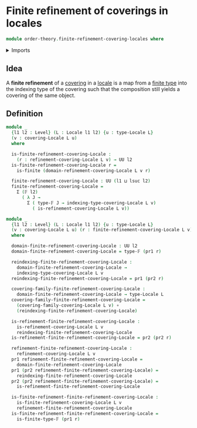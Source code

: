 # Finite refinement of coverings in locales

```agda
module order-theory.finite-refinement-covering-locales where
```

<details><summary>Imports</summary>

```agda

open import foundation-core.function-types
open import foundation.dependent-pair-types
open import foundation.universe-levels

open import order-theory.coverings-locales
open import order-theory.locales
open import order-theory.finite-coverings-locales
open import order-theory.refinement-covering-locales

open import univalent-combinatorics.finite-types
```

</details>

## Idea

A **finite refinement** of a [covering](order-theory.coverings-locales.md) in a
[locale](order-theory.locales.md) is a map from a
[finite type](univalent-combinatorics.finite-types.md) into the indexing type of
the covering such that the composition still yields a covering of the same
object.

## Definition

```agda
module _
  {l1 l2 : Level} (L : Locale l1 l2) {u : type-Locale L}
  (v : covering-Locale L u)
  where

  is-finite-refinement-covering-Locale :
    (r : refinement-covering-Locale L v) → UU l2
  is-finite-refinement-covering-Locale r =
    is-finite (domain-refinement-covering-Locale L v r)

  finite-refinement-covering-Locale : UU (l1 ⊔ lsuc l2)
  finite-refinement-covering-Locale =
    Σ (𝔽 l2)
      ( λ J →
        Σ ( type-𝔽 J → indexing-type-covering-Locale L v)
          ( is-refinement-covering-Locale L v))

module _
  {l1 l2 : Level} (L : Locale l1 l2) {u : type-Locale L}
  (v : covering-Locale L u) (r : finite-refinement-covering-Locale L v)
  where

  domain-finite-refinement-covering-Locale : UU l2
  domain-finite-refinement-covering-Locale = type-𝔽 (pr1 r)

  reindexing-finite-refinement-covering-Locale :
    domain-finite-refinement-covering-Locale →
    indexing-type-covering-Locale L v
  reindexing-finite-refinement-covering-Locale = pr1 (pr2 r)

  covering-family-finite-refinement-covering-Locale :
    domain-finite-refinement-covering-Locale → type-Locale L
  covering-family-finite-refinement-covering-Locale =
    (covering-family-covering-Locale L v) ∘
    (reindexing-finite-refinement-covering-Locale)

  is-refinement-finite-refinement-covering-Locale :
    is-refinement-covering-Locale L v
    reindexing-finite-refinement-covering-Locale
  is-refinement-finite-refinement-covering-Locale = pr2 (pr2 r)

  refinement-finite-refinement-covering-Locale :
    refinement-covering-Locale L v
  pr1 refinement-finite-refinement-covering-Locale =
    domain-finite-refinement-covering-Locale
  pr1 (pr2 refinement-finite-refinement-covering-Locale) =
    reindexing-finite-refinement-covering-Locale
  pr2 (pr2 refinement-finite-refinement-covering-Locale) =
    is-refinement-finite-refinement-covering-Locale

  is-finite-refinement-finite-refinement-covering-Locale :
    is-finite-refinement-covering-Locale L v
    refinement-finite-refinement-covering-Locale
  is-finite-refinement-finite-refinement-covering-Locale =
    is-finite-type-𝔽 (pr1 r)

```
